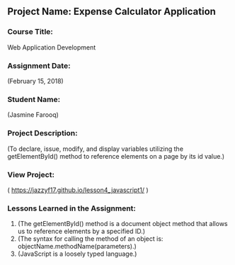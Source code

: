 ## Project Name:  Expense Calculator Application

### Course Title:
Web Application Development

### Assignment Date:  
(February 15, 2018)

### Student Name:  
(Jasmine Farooq)

### Project Description:
(To declare, issue, modify, and display variables utilizing the getElementById() method to reference elements on a page by its id value.)

### View Project:
( https://jazzyf17.github.io/lesson4_javascript1/ )

### Lessons Learned in the Assignment:
1. (The getElementById() method is a document object method that allows us to reference elements by a specified ID.)
2. (The syntax for calling the method of an object is: objectName.methodName(parameters).)
3. (JavaScript is a loosely typed language.)



